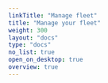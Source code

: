 ```yaml
---
linkTitle: "Manage fleet"
title: "Manage your fleet"
weight: 300
layout: "docs"
type: "docs"
no_list: true
open_on_desktop: true
overview: true
---
```

